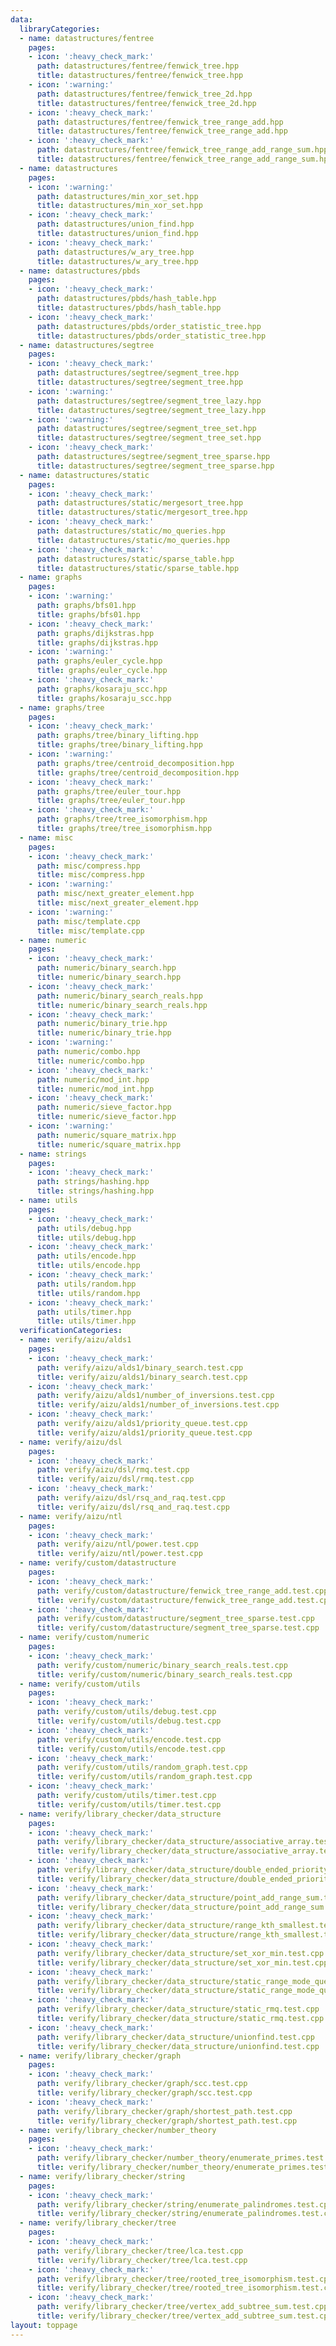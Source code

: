 ```yaml
---
data:
  libraryCategories:
  - name: datastructures/fentree
    pages:
    - icon: ':heavy_check_mark:'
      path: datastructures/fentree/fenwick_tree.hpp
      title: datastructures/fentree/fenwick_tree.hpp
    - icon: ':warning:'
      path: datastructures/fentree/fenwick_tree_2d.hpp
      title: datastructures/fentree/fenwick_tree_2d.hpp
    - icon: ':heavy_check_mark:'
      path: datastructures/fentree/fenwick_tree_range_add.hpp
      title: datastructures/fentree/fenwick_tree_range_add.hpp
    - icon: ':heavy_check_mark:'
      path: datastructures/fentree/fenwick_tree_range_add_range_sum.hpp
      title: datastructures/fentree/fenwick_tree_range_add_range_sum.hpp
  - name: datastructures
    pages:
    - icon: ':warning:'
      path: datastructures/min_xor_set.hpp
      title: datastructures/min_xor_set.hpp
    - icon: ':heavy_check_mark:'
      path: datastructures/union_find.hpp
      title: datastructures/union_find.hpp
    - icon: ':heavy_check_mark:'
      path: datastructures/w_ary_tree.hpp
      title: datastructures/w_ary_tree.hpp
  - name: datastructures/pbds
    pages:
    - icon: ':heavy_check_mark:'
      path: datastructures/pbds/hash_table.hpp
      title: datastructures/pbds/hash_table.hpp
    - icon: ':heavy_check_mark:'
      path: datastructures/pbds/order_statistic_tree.hpp
      title: datastructures/pbds/order_statistic_tree.hpp
  - name: datastructures/segtree
    pages:
    - icon: ':heavy_check_mark:'
      path: datastructures/segtree/segment_tree.hpp
      title: datastructures/segtree/segment_tree.hpp
    - icon: ':warning:'
      path: datastructures/segtree/segment_tree_lazy.hpp
      title: datastructures/segtree/segment_tree_lazy.hpp
    - icon: ':warning:'
      path: datastructures/segtree/segment_tree_set.hpp
      title: datastructures/segtree/segment_tree_set.hpp
    - icon: ':heavy_check_mark:'
      path: datastructures/segtree/segment_tree_sparse.hpp
      title: datastructures/segtree/segment_tree_sparse.hpp
  - name: datastructures/static
    pages:
    - icon: ':heavy_check_mark:'
      path: datastructures/static/mergesort_tree.hpp
      title: datastructures/static/mergesort_tree.hpp
    - icon: ':heavy_check_mark:'
      path: datastructures/static/mo_queries.hpp
      title: datastructures/static/mo_queries.hpp
    - icon: ':heavy_check_mark:'
      path: datastructures/static/sparse_table.hpp
      title: datastructures/static/sparse_table.hpp
  - name: graphs
    pages:
    - icon: ':warning:'
      path: graphs/bfs01.hpp
      title: graphs/bfs01.hpp
    - icon: ':heavy_check_mark:'
      path: graphs/dijkstras.hpp
      title: graphs/dijkstras.hpp
    - icon: ':warning:'
      path: graphs/euler_cycle.hpp
      title: graphs/euler_cycle.hpp
    - icon: ':heavy_check_mark:'
      path: graphs/kosaraju_scc.hpp
      title: graphs/kosaraju_scc.hpp
  - name: graphs/tree
    pages:
    - icon: ':heavy_check_mark:'
      path: graphs/tree/binary_lifting.hpp
      title: graphs/tree/binary_lifting.hpp
    - icon: ':warning:'
      path: graphs/tree/centroid_decomposition.hpp
      title: graphs/tree/centroid_decomposition.hpp
    - icon: ':heavy_check_mark:'
      path: graphs/tree/euler_tour.hpp
      title: graphs/tree/euler_tour.hpp
    - icon: ':heavy_check_mark:'
      path: graphs/tree/tree_isomorphism.hpp
      title: graphs/tree/tree_isomorphism.hpp
  - name: misc
    pages:
    - icon: ':heavy_check_mark:'
      path: misc/compress.hpp
      title: misc/compress.hpp
    - icon: ':warning:'
      path: misc/next_greater_element.hpp
      title: misc/next_greater_element.hpp
    - icon: ':warning:'
      path: misc/template.cpp
      title: misc/template.cpp
  - name: numeric
    pages:
    - icon: ':heavy_check_mark:'
      path: numeric/binary_search.hpp
      title: numeric/binary_search.hpp
    - icon: ':heavy_check_mark:'
      path: numeric/binary_search_reals.hpp
      title: numeric/binary_search_reals.hpp
    - icon: ':heavy_check_mark:'
      path: numeric/binary_trie.hpp
      title: numeric/binary_trie.hpp
    - icon: ':warning:'
      path: numeric/combo.hpp
      title: numeric/combo.hpp
    - icon: ':heavy_check_mark:'
      path: numeric/mod_int.hpp
      title: numeric/mod_int.hpp
    - icon: ':heavy_check_mark:'
      path: numeric/sieve_factor.hpp
      title: numeric/sieve_factor.hpp
    - icon: ':warning:'
      path: numeric/square_matrix.hpp
      title: numeric/square_matrix.hpp
  - name: strings
    pages:
    - icon: ':heavy_check_mark:'
      path: strings/hashing.hpp
      title: strings/hashing.hpp
  - name: utils
    pages:
    - icon: ':heavy_check_mark:'
      path: utils/debug.hpp
      title: utils/debug.hpp
    - icon: ':heavy_check_mark:'
      path: utils/encode.hpp
      title: utils/encode.hpp
    - icon: ':heavy_check_mark:'
      path: utils/random.hpp
      title: utils/random.hpp
    - icon: ':heavy_check_mark:'
      path: utils/timer.hpp
      title: utils/timer.hpp
  verificationCategories:
  - name: verify/aizu/alds1
    pages:
    - icon: ':heavy_check_mark:'
      path: verify/aizu/alds1/binary_search.test.cpp
      title: verify/aizu/alds1/binary_search.test.cpp
    - icon: ':heavy_check_mark:'
      path: verify/aizu/alds1/number_of_inversions.test.cpp
      title: verify/aizu/alds1/number_of_inversions.test.cpp
    - icon: ':heavy_check_mark:'
      path: verify/aizu/alds1/priority_queue.test.cpp
      title: verify/aizu/alds1/priority_queue.test.cpp
  - name: verify/aizu/dsl
    pages:
    - icon: ':heavy_check_mark:'
      path: verify/aizu/dsl/rmq.test.cpp
      title: verify/aizu/dsl/rmq.test.cpp
    - icon: ':heavy_check_mark:'
      path: verify/aizu/dsl/rsq_and_raq.test.cpp
      title: verify/aizu/dsl/rsq_and_raq.test.cpp
  - name: verify/aizu/ntl
    pages:
    - icon: ':heavy_check_mark:'
      path: verify/aizu/ntl/power.test.cpp
      title: verify/aizu/ntl/power.test.cpp
  - name: verify/custom/datastructure
    pages:
    - icon: ':heavy_check_mark:'
      path: verify/custom/datastructure/fenwick_tree_range_add.test.cpp
      title: verify/custom/datastructure/fenwick_tree_range_add.test.cpp
    - icon: ':heavy_check_mark:'
      path: verify/custom/datastructure/segment_tree_sparse.test.cpp
      title: verify/custom/datastructure/segment_tree_sparse.test.cpp
  - name: verify/custom/numeric
    pages:
    - icon: ':heavy_check_mark:'
      path: verify/custom/numeric/binary_search_reals.test.cpp
      title: verify/custom/numeric/binary_search_reals.test.cpp
  - name: verify/custom/utils
    pages:
    - icon: ':heavy_check_mark:'
      path: verify/custom/utils/debug.test.cpp
      title: verify/custom/utils/debug.test.cpp
    - icon: ':heavy_check_mark:'
      path: verify/custom/utils/encode.test.cpp
      title: verify/custom/utils/encode.test.cpp
    - icon: ':heavy_check_mark:'
      path: verify/custom/utils/random_graph.test.cpp
      title: verify/custom/utils/random_graph.test.cpp
    - icon: ':heavy_check_mark:'
      path: verify/custom/utils/timer.test.cpp
      title: verify/custom/utils/timer.test.cpp
  - name: verify/library_checker/data_structure
    pages:
    - icon: ':heavy_check_mark:'
      path: verify/library_checker/data_structure/associative_array.test.cpp
      title: verify/library_checker/data_structure/associative_array.test.cpp
    - icon: ':heavy_check_mark:'
      path: verify/library_checker/data_structure/double_ended_priority_queue.test.cpp
      title: verify/library_checker/data_structure/double_ended_priority_queue.test.cpp
    - icon: ':heavy_check_mark:'
      path: verify/library_checker/data_structure/point_add_range_sum.test.cpp
      title: verify/library_checker/data_structure/point_add_range_sum.test.cpp
    - icon: ':heavy_check_mark:'
      path: verify/library_checker/data_structure/range_kth_smallest.test.cpp
      title: verify/library_checker/data_structure/range_kth_smallest.test.cpp
    - icon: ':heavy_check_mark:'
      path: verify/library_checker/data_structure/set_xor_min.test.cpp
      title: verify/library_checker/data_structure/set_xor_min.test.cpp
    - icon: ':heavy_check_mark:'
      path: verify/library_checker/data_structure/static_range_mode_query.test.cpp
      title: verify/library_checker/data_structure/static_range_mode_query.test.cpp
    - icon: ':heavy_check_mark:'
      path: verify/library_checker/data_structure/static_rmq.test.cpp
      title: verify/library_checker/data_structure/static_rmq.test.cpp
    - icon: ':heavy_check_mark:'
      path: verify/library_checker/data_structure/unionfind.test.cpp
      title: verify/library_checker/data_structure/unionfind.test.cpp
  - name: verify/library_checker/graph
    pages:
    - icon: ':heavy_check_mark:'
      path: verify/library_checker/graph/scc.test.cpp
      title: verify/library_checker/graph/scc.test.cpp
    - icon: ':heavy_check_mark:'
      path: verify/library_checker/graph/shortest_path.test.cpp
      title: verify/library_checker/graph/shortest_path.test.cpp
  - name: verify/library_checker/number_theory
    pages:
    - icon: ':heavy_check_mark:'
      path: verify/library_checker/number_theory/enumerate_primes.test.cpp
      title: verify/library_checker/number_theory/enumerate_primes.test.cpp
  - name: verify/library_checker/string
    pages:
    - icon: ':heavy_check_mark:'
      path: verify/library_checker/string/enumerate_palindromes.test.cpp
      title: verify/library_checker/string/enumerate_palindromes.test.cpp
  - name: verify/library_checker/tree
    pages:
    - icon: ':heavy_check_mark:'
      path: verify/library_checker/tree/lca.test.cpp
      title: verify/library_checker/tree/lca.test.cpp
    - icon: ':heavy_check_mark:'
      path: verify/library_checker/tree/rooted_tree_isomorphism.test.cpp
      title: verify/library_checker/tree/rooted_tree_isomorphism.test.cpp
    - icon: ':heavy_check_mark:'
      path: verify/library_checker/tree/vertex_add_subtree_sum.test.cpp
      title: verify/library_checker/tree/vertex_add_subtree_sum.test.cpp
layout: toppage
---
```

